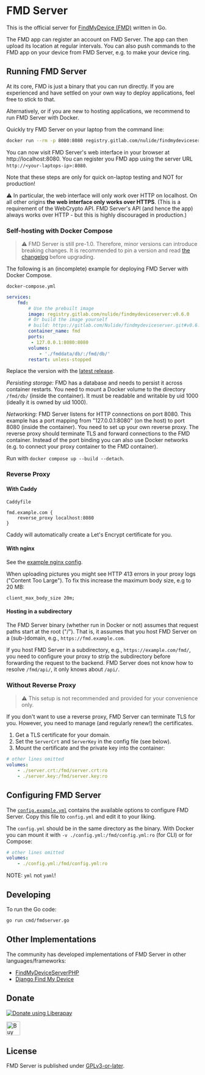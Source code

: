 # FMD Server

This is the official server for [FindMyDevice (FMD)](https://gitlab.com/Nulide/findmydevice)
written in Go.

The FMD app can register an account on FMD Server.
The app can then upload its location at regular intervals.
You can also push commands to the FMD app on your device from FMD Server,
e.g. to make your device ring.

## Running FMD Server

At its core, FMD is just a binary that you can run directly.
If you are experienced and have settled on your own way to deploy applications,
feel free to stick to that.

Alternatively, or if you are new to hosting applications,
we recommend to run FMD Server with Docker.

Quickly try FMD Server on your laptop from the command line:

```bash
docker run --rm -p 8080:8080 registry.gitlab.com/nulide/findmydeviceserver:v0.6.0
```

You can now visit FMD Server's web interface in your browser at http://localhost:8080.
You can register you FMD app using the server URL `http://<your-laptops-ip>:8080`.

Note that these steps are only for quick on-laptop testing and NOT for production!

⚠️ In particular, the web interface will only work over HTTP on localhost.
On all other origins **the web interface only works over HTTPS**.
(This is a requirement of the WebCrypto API.
FMD Server's API (and hence the app) always works over HTTP - but this is highly discouraged in production.)

### Self-hosting with Docker Compose

> ⚠️ FMD Server is still pre-1.0. Therefore, minor versions can introduce breaking changes.
> It is recommended to pin a version and read [the changelog](https://gitlab.com/Nulide/findmydeviceserver/-/releases)
> before upgrading.

The following is an (incomplete) example for deploying FMD Server with Docker Compose.

`docker-compose.yml`
```yml
services:
    fmd:
        # Use the prebuilt image
        image: registry.gitlab.com/nulide/findmydeviceserver:v0.6.0
        # Or build the image yourself
        # build: https://gitlab.com/Nulide/findmydeviceserver.git#v0.6.0
        container_name: fmd
        ports:
         - 127.0.0.1:8080:8080
        volumes:
            - './fmddata/db/:/fmd/db/'
        restart: unless-stopped
```

Replace the version with the [latest release](https://gitlab.com/Nulide/findmydeviceserver/-/releases).

*Persisting storage:*
FMD has a database and needs to persist it across container restarts.
You need to mount a Docker volume to the directory `/fmd/db/` (inside the container).
It must be readable and writable by uid 1000 (ideally it is owned by uid 1000).

*Networking:*
FMD Server listens for HTTP connections on port 8080.
This example has a port mapping from "127.0.0.1:8080" (on the host) to port 8080 (inside the container).
You need to set up your own reverse proxy.
The reverse proxy should terminate TLS and forward connections to the FMD container.
Instead of the port binding you can also use Docker networks (e.g. to connect your proxy container to the FMD container).

Run with `docker compose up --build --detach`.

### Reverse Proxy

#### With Caddy

`Caddyfile`
```
fmd.example.com {
	reverse_proxy localhost:8080
}
```
Caddy will automatically create a Let's Encrypt certificate for you.

#### With nginx

See the [example nginx config](nginx-example.conf).

When uploading pictures you might see HTTP 413 errors in your proxy logs ("Content Too Large").
To fix this increase the maximum body size, e.g to 20 MB:

```
client_max_body_size 20m;
```

#### Hosting in a subdirectory

The FMD Server binary (whether run in Docker or not) assumes that request paths start at the root ("/").
That is, it assumes that you host FMD Server on a (sub-)domain, e.g., `https://fmd.example.com`.

If you host FMD Server in a subdirectory, e.g., `https://example.com/fmd/`, you need to configure
your proxy to strip the subdirectory before forwarding the request to the backend.
FMD Server does not know how to resolve `/fmd/api/`, it only knows about `/api/`.

### Without Reverse Proxy

> ⚠️ This setup is not recommended and provided for your convenience only.

If you don't want to use a reverse proxy, FMD Server can terminate TLS for you.
However, you need to manage (and regularly renew!) the certificates.

1. Get a TLS certificate for your domain.
1. Set the `ServerCrt` and `ServerKey` in the config file (see below).
1. Mount the certificate and the private key into the container:

```yml
# other lines omitted
volumes:
    - ./server.crt:/fmd/server.crt:ro
    - ./server.key:/fmd/server.key:ro
```

## Configuring FMD Server

The [`config.example.yml`](config.example.yml) contains the available options to configure FMD Server.
Copy this file to `config.yml` and edit it to your liking.

The `config.yml` should be in the same directory as the binary.
With Docker you can mount it with `-v ./config.yml:/fmd/config.yml:ro` (for CLI)
or for Compose:

```yml
# other lines omitted
volumes:
    - ./config.yml:/fmd/config.yml:ro
```

NOTE: `yml` not `yaml`!

## Developing

To run the Go code:

```bash
go run cmd/fmdserver.go
```

## Other Implementations

The community has developed implementations of FMD Server in other languages/frameworks:

- [FindMyDeviceServerPHP](https://gitlab.com/Playit3110/FindMyDeviceServerPHP)
- [Django Find My Device](https://gitlab.com/jedie/django-find-my-device)

## Donate

<script src="https://liberapay.com/Nulide/widgets/button.js"></script>
<noscript><a href="https://liberapay.com/Nulide/donate"><img alt="Donate using Liberapay" src="https://liberapay.com/assets/widgets/donate.svg"></a></noscript>

<a href='https://ko-fi.com/H2H35JLOY' target='_blank'><img height='36' style='border:0px;height:36px;' src='https://cdn.ko-fi.com/cdn/kofi4.png?v=2' border='0' alt='Buy Me a Coffee at ko-fi.com' /></a>

## License

FMD Server is published under [GPLv3-or-later](LICENSE).

